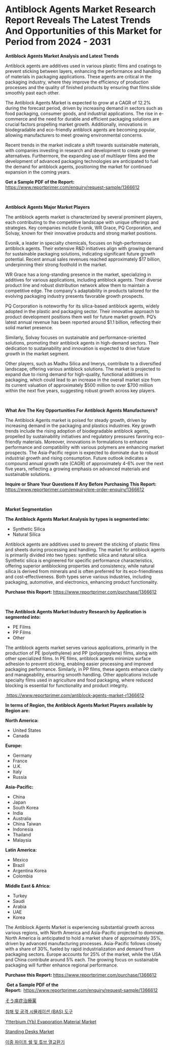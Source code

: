 <p><h1>Antiblock Agents Market Research Report Reveals The Latest Trends And Opportunities of this Market for Period from 2024 - 2031</h1></p><p><strong>Antiblock Agents Market Analysis and Latest Trends</strong></p>
<p><p>Antiblock agents are additives used in various plastic films and coatings to prevent sticking between layers, enhancing the performance and handling of materials in packaging applications. These agents are critical in the packaging industry, where they improve the efficiency of production processes and the quality of finished products by ensuring that films slide smoothly past each other.</p><p>The Antiblock Agents Market is expected to grow at a CAGR of 12.2% during the forecast period, driven by increasing demand in sectors such as food packaging, consumer goods, and industrial applications. The rise in e-commerce and the need for durable and efficient packaging solutions are crucial factors propelling market growth. Additionally, innovations in biodegradable and eco-friendly antiblock agents are becoming popular, allowing manufacturers to meet growing environmental concerns.</p><p>Recent trends in the market indicate a shift towards sustainable materials, with companies investing in research and development to create greener alternatives. Furthermore, the expanding use of multilayer films and the development of advanced packaging technologies are anticipated to fuel the demand for antiblock agents, positioning the market for continued expansion in the coming years.</p></p>
<p><strong>Get a Sample PDF of the Report:&nbsp;</strong> <a href="https://www.reportprimer.com/enquiry/request-sample/1366612">https://www.reportprimer.com/enquiry/request-sample/1366612</a></p>
<p>&nbsp;</p>
<p><strong>Antiblock Agents Major Market Players</strong></p>
<p><p>The antiblock agents market is characterized by several prominent players, each contributing to the competitive landscape with unique offerings and strategies. Key companies include Evonik, WR Grace, PQ Corporation, and Solvay, known for their innovative products and strong market positions.</p><p>Evonik, a leader in specialty chemicals, focuses on high-performance antiblock agents. Their extensive R&D initiatives align with growing demand for sustainable packaging solutions, indicating significant future growth potential. Recent annual sales revenues reached approximately $17 billion, underpinning their strong foothold in the market.</p><p>WR Grace has a long-standing presence in the market, specializing in additives for various applications, including antiblock agents. Their diverse product line and robust distribution network allow them to maintain a competitive edge. The company's adaptability in products tailored for the evolving packaging industry presents favorable growth prospects.</p><p>PQ Corporation is noteworthy for its silica-based antiblock agents, widely adopted in the plastic and packaging sector. Their innovative approach to product development positions them well for future market growth. PQ’s latest annual revenue has been reported around $1.1 billion, reflecting their solid market presence.</p><p>Similarly, Solvay focuses on sustainable and performance-oriented solutions, promoting their antiblock agents in high-demand sectors. Their dedication to sustainability and innovation is expected to drive future growth in the market segment.</p><p>Other players, such as Madhu Silica and Imerys, contribute to a diversified landscape, offering various antiblock solutions. The market is projected to expand due to rising demand for high-quality, functional additives in packaging, which could lead to an increase in the overall market size from its current valuation of approximately $500 million to over $700 million within the next five years, suggesting robust growth across key players.</p></p>
<p>&nbsp;</p>
<p><strong>What Are The Key Opportunities For Antiblock Agents Manufacturers?</strong></p>
<p><p>The Antiblock Agents market is poised for steady growth, driven by increasing demand in the packaging and plastics industries. Key growth trends include the rising adoption of biodegradable antiblock agents, propelled by sustainability initiatives and regulatory pressures favoring eco-friendly materials. Moreover, innovations in formulations to enhance performance and compatibility with various polymers are enhancing market prospects. The Asia-Pacific region is expected to dominate due to robust industrial growth and rising consumption. Future outlook indicates a compound annual growth rate (CAGR) of approximately 4-6% over the next five years, reflecting a growing emphasis on advanced materials and sustainable solutions.</p></p>
<p><strong>Inquire or Share Your Questions If Any Before Purchasing This Report:</strong> <a href="https://www.reportprimer.com/enquiry/pre-order-enquiry/1366612">https://www.reportprimer.com/enquiry/pre-order-enquiry/1366612</a></p>
<p>&nbsp;</p>
<p><strong>Market Segmentation</strong></p>
<p><strong>The Antiblock Agents Market Analysis by types is segmented into:</strong></p>
<p><ul><li>Synthetic Silica</li><li>Natural Silica</li></ul></p>
<p><p>Antiblock agents are additives used to prevent the sticking of plastic films and sheets during processing and handling. The market for antiblock agents is primarily divided into two types: synthetic silica and natural silica. Synthetic silica is engineered for specific performance characteristics, offering superior antiblocking properties and consistency, while natural silica is derived from minerals and is often preferred for its eco-friendliness and cost-effectiveness. Both types serve various industries, including packaging, automotive, and electronics, enhancing product functionality.</p></p>
<p><strong>Purchase this Report:&nbsp;</strong><a href="https://www.reportprimer.com/purchase/1366612">https://www.reportprimer.com/purchase/1366612</a></p>
<p>&nbsp;</p>
<p><strong>The Antiblock Agents Market Industry Research by Application is segmented into:</strong></p>
<p><ul><li>PE Films</li><li>PP Films</li><li>Other</li></ul></p>
<p><p>The antiblock agents market serves various applications, primarily in the production of PE (polyethylene) and PP (polypropylene) films, along with other specialized films. In PE films, antiblock agents minimize surface adhesion to prevent sticking, enabling easier processing and improved packaging performance. Similarly, in PP films, these agents enhance clarity and manageability, ensuring smooth handling. Other applications include specialty films used in agriculture and food packaging, where reduced blocking is essential for functionality and product integrity.</p></p>
<p><a href="https://www.reportprimer.com/antiblock-agents-market-r1366612">&nbsp;https://www.reportprimer.com/antiblock-agents-market-r1366612</a></p>
<p><strong>In terms of Region, the Antiblock Agents Market Players available by Region are:</strong></p>
<p>
    <p> <strong> North America: </strong>
        <ul>
            <li>United States</li>
            <li>Canada</li>
        </ul>
        </p> 
    <p> <strong> Europe: </strong>
        <ul>
            <li>Germany</li>
            <li>France</li>
            <li>U.K.</li>
            <li>Italy</li>
            <li>Russia</li>
        </ul>
        </p> 
    <p> <strong> Asia-Pacific: </strong>
        <ul>
            <li>China</li>
            <li>Japan</li>
            <li>South Korea</li>
            <li>India</li>
            <li>Australia</li>
            <li>China Taiwan</li>
            <li>Indonesia</li>
            <li>Thailand</li>
            <li>Malaysia</li>
        </ul>
        </p> 
    <p> <strong> Latin America: </strong>
        <ul>
            <li>Mexico</li>
            <li>Brazil</li>
            <li>Argentina Korea</li>
            <li>Colombia</li>
        </ul>
        </p> 
    <p> <strong> Middle East & Africa: </strong>
        <ul>
            <li>Turkey</li>
            <li>Saudi</li>
            <li>Arabia</li>
            <li>UAE</li>
            <li>Korea</li>
        </ul>
    </p>
    </p>
<p><p>The Antiblock Agents Market is experiencing substantial growth across various regions, with North America and Asia-Pacific projected to dominate. North America is anticipated to hold a market share of approximately 35%, driven by advanced manufacturing processes. Asia-Pacific follows closely with a share of 30%, fueled by rapid industrialization and demand from packaging sectors. Europe accounts for 25% of the market, while the USA and China contribute around 5% each. The growing focus on sustainable packaging will further enhance regional performance.</p></p>
<p><strong>Purchase this Report: </strong><a href="https://www.reportprimer.com/purchase/1366612">https://www.reportprimer.com/purchase/1366612</a></p>
<p>&nbsp;<strong>Get a Sample PDF of the Report:&nbsp;&nbsp;</strong><a href="https://www.reportprimer.com/enquiry/request-sample/1366612">https://www.reportprimer.com/enquiry/request-sample/1366612</a></p>
<p><strong></strong></p>
<p><p><a href="https://medium.com/@ericwilderman2001/%E3%81%8B%E3%82%86%E3%81%BF%E6%B2%BB%E7%99%82%E8%96%AC%E6%A5%AD%E7%95%8C%E3%81%AE%E6%B4%9E%E5%AF%9F-%E5%B8%82%E5%A0%B4%E3%81%AE%E8%B2%A1%E5%8B%99%E7%8A%B6%E6%B3%81-%E5%B8%82%E5%A0%B4%E8%A6%8F%E6%A8%A1-%E3%81%8A%E3%82%88%E3%81%B32031%E5%B9%B4%E3%81%BE%E3%81%A7%E3%81%AE%E5%8F%8E%E7%9B%8A%E5%88%86%E6%9E%90-6f6400bdf958?postPublishedType=repub">そう痒症治療薬</a></p><p><a href="https://medium.com/@mumfie_rules_12/%EA%B8%80%EB%A1%9C%EB%B2%8C-%EC%B9%A8%ED%95%B4-%EB%B0%8F-%EA%B3%B5%EA%B2%A9-%EC%8B%9C%EB%AE%AC%EB%A0%88%EC%9D%B4%EC%85%98-bas-%EB%8F%84%EA%B5%AC-%EC%8B%9C%EC%9E%A5-%EC%8B%9C%EC%9E%A5-%EC%A0%90%EC%9C%A0%EC%9C%A8-%EC%8B%9C%EC%9E%A5-%EB%8F%99%ED%96%A5-%EB%B0%8F-%EB%AF%B8%EB%9E%98-%EC%84%B1%EC%9E%A5-%ED%83%90%EC%83%89-30b27f99f7d3">침해 및 공격 시뮬레이션 (BAS) 도구</a></p><p><a href="https://issuu.com/reportprime-2/docs/ytterbium-yb-evaporation-material-m_9b7e770793fe26">Ytterbium (Yb) Evaporation Material Market</a></p><p><a href="https://www.linkedin.com/pulse/standing-desks-market-size-growth-trends-statistics-forecasts-jhrxc?trackingId=MYtHICNcSRGyWZzaTHji0w%3D%3D">Standing Desks Market</a></p><p><a href="https://medium.com/@mumfie_rules_12/%EB%8B%A4%EA%B4%80%ED%86%B5%ED%98%95-%EC%89%98-%ED%8A%9C%EB%B8%8C-%EC%97%B4%EA%B5%90%ED%99%98%EA%B8%B0-%EC%8B%9C%EC%9E%A5%EC%9D%98-%EC%83%88%EB%A1%9C%EC%9A%B4-%EC%8B%9C%EC%9E%A5-%EB%8F%99%ED%96%A5%EC%9D%80-%EB%AC%B4%EC%97%87%EC%9D%B8%EA%B0%80%EC%9A%94-d20f9d886303?postPublishedType=repub">이중 파이프 쉘 및 튜브 열교환기</a></p></p>